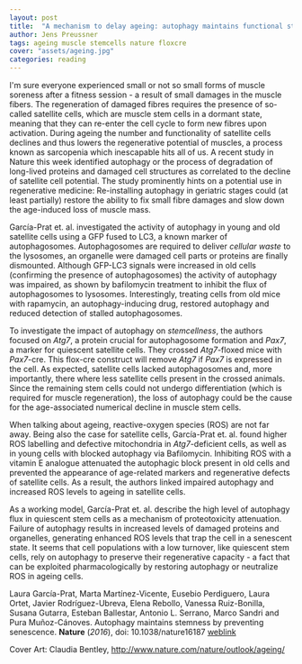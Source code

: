 ```yaml
---
layout: post
title:  "A mechanism to delay ageing: autophagy maintains functional stem cells"
author: Jens Preussner
tags: ageing muscle stemcells nature floxcre
cover: "assets/ageing.jpg"
categories: reading
---
```


I'm sure everyone experienced small or not so small forms of muscle soreness after a fitness session - a result of small damages in the muscle fibers. 
The regeneration of damaged fibres requires the presence of so-called satellite cells, which are muscle stem cells in a dormant state, meaning that they can re-enter the cell cycle to form new fibres upon activation. 
During ageing the number and functionality of satellite cells declines and thus lowers the regenerative potential of muscles, a process known as sarcopenia which inescapable hits all of us. 
A recent study in Nature this week identified autophagy or the process of degradation of long-lived proteins and damaged cell structures as correlated to the decline of satellite cell potential. 
The study prominently hints on a potential use in regenerative medicine: Re-installing autophagy in geriatric stages could (at least partially) restore the ability to fix small fibre damages and slow down the age-induced loss of muscle mass.

García-Prat et. al. investigated the activity of autophagy in young and old satellite cells using a GFP fused to LC3, a known marker of autophagosomes. Autophagosomes are required to deliver *cellular waste* to the lysosomes, an organelle were damaged cell parts or proteins are finally dismounted.
Although GFP-LC3 signals were increased in old cells (confirming the presence of autophagosomes) the activity of autophagy was impaired, as shown by bafilomycin treatment to inhibit the flux of autophagosomes to lysosomes.
Interestingly, treating cells from old mice with rapamycin, an autophagy-inducing drug, restored autophagy and reduced detection of stalled autophagosomes. 

To investigate the impact of autophagy on *stemcellness*, the authors focused on *Atg7*, a protein crucial for autophagosome formation and *Pax7*, a marker for quiescent satellite cells. They crossed *Atg7*-floxed mice with *Pax7*-cre. This flox-cre construct will remove *Atg7* if *Pax7* is expressed in the cell. 
As expected, satellite cells lacked autophagosomes and, more importantly, there where less satellite cells present in the crossed animals.
Since the remaining stem cells could not undergo differentiation (which is required for muscle regeneration), the loss of autophagy could be the cause for the age-associated numerical decline in muscle stem cells.

When talking about ageing, reactive-oxygen species (ROS) are not far away. Being also the case for satellite cells, García-Prat et. al. found higher ROS labelling and defective mitochondria in *Atg7*-deficient cells, as well as in young cells with blocked autophagy via Bafilomycin.
Inhibiting ROS with a vitamin E analogue attenuated the autophagic block present in old cells and prevented the appearance of age-related markers and regenerative defects of satellite cells. As a result, the authors linked impaired autophagy and increased ROS levels to ageing in satellite cells.

As a working model, García-Prat et. al. describe the high level of autophagy flux in quiescent stem cells as a mechanism of proteotoxicity attenuation. Failure of autophagy results in increased levels of damaged proteins and organelles, generating enhanced ROS levels that trap the cell in a senescent state. 
It seems that cell populations with a low turnover, like quiescent stem cells, rely on autophagy to preserve their regenerative capacity - a fact that can be exploited pharmacologically by restoring autophagy or neutralize ROS in ageing cells.

Laura García-Prat, Marta Martínez-Vicente, Eusebio Perdiguero, Laura Ortet, Javier Rodríguez-Ubreva, Elena Rebollo, Vanessa Ruiz-Bonilla, Susana Gutarra, Esteban Ballestar, Antonio L. Serrano, Marco Sandri and Pura Muñoz-Cánoves. Autophagy maintains stemness by preventing senescence. **Nature** (*2016*), doi: 10.1038/nature16187 [weblink](http://www.nature.com/nature/journal/v529/n7584/full/nature16187.html)

Cover Art: Claudia Bentley, http://www.nature.com/nature/outlook/ageing/